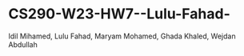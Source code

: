 # CS290-W23-HW7--Lulu-Fahad-
 Idil Mihamed, Lulu Fahad, Maryam Mohamed, Ghada Khaled, Wejdan Abdullah
